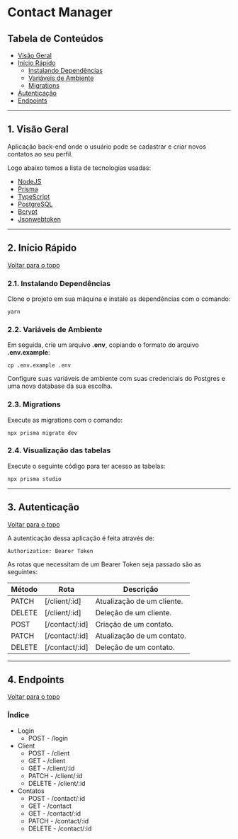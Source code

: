 # Contact Manager

## Tabela de Conteúdos

- [Visão Geral](#1-visão-geral)
- [Início Rápido](#2-início-rápido)
  - [Instalando Dependências](#21-instalando-dependências)
  - [Variáveis de Ambiente](#22-variáveis-de-ambiente)
  - [Migrations](#23-migrations)
- [Autenticação](#3-autenticação)
- [Endpoints](#4-endpoints)

---

## 1. Visão Geral

Aplicação back-end onde o usuário pode se cadastrar e criar novos contatos ao seu perfil.

Logo abaixo temos a lista de tecnologias usadas:

- [NodeJS](https://nodejs.org/en/)
- [Prisma](https://www.prisma.io/)
- [TypeScript](https://www.typescriptlang.org/)
- [PostgreSQL](https://www.postgresql.org/)
- [Bcrypt](https://www.npmjs.com/package/bcrypt)
- [Jsonwebtoken](https://www.npmjs.com/package/jsonwebtoken)

---

## 2. Início Rápido

[ Voltar para o topo ](#tabela-de-conteúdos)

### 2.1. Instalando Dependências

Clone o projeto em sua máquina e instale as dependências com o comando:

```shell
yarn
```

### 2.2. Variáveis de Ambiente

Em seguida, crie um arquivo **.env**, copiando o formato do arquivo **.env.example**:

```
cp .env.example .env
```

Configure suas variáveis de ambiente com suas credenciais do Postgres e uma nova database da sua escolha.

### 2.3. Migrations

Execute as migrations com o comando:

```
npx prisma migrate dev
```

### 2.4. Visualização das tabelas

Execute o seguinte código para ter acesso as tabelas:

```
npx prisma studio
```

---

## 3. Autenticação

[ Voltar para o topo ](#tabela-de-conteúdos)

A autenticação dessa aplicação é feita através de:

```
Authorization: Bearer Token
```

As rotas que necessitam de um Bearer Token seja passado são as seguintes:

| Método  | Rota           | Descrição                                      |
| ------  | -------------- | ---------------------------------------------- |
| PATCH   | [/client/:id]  | Atualização de um cliente.                     |
| DELETE  | [/client/:id]  | Deleção de um cliente.                         |
| POST    | [/contact/:id] | Criação de um contato.                         |
| PATCH   | [/contact/:id] | Atualização de um contato.                     |
| DELETE  | [/contact/:id] | Deleção de um contato.                         |

---

## 4. Endpoints

[ Voltar para o topo ](#tabela-de-conteúdos)

### Índice

- Login
  - POST - /login
- Client
  - POST   - /client
  - GET    - /client
  - GET    - /client/:id
  - PATCH  - /client/:id
  - DELETE - /client/:id
- Contatos
  - POST   - /contact/:id
  - GET    - /contact
  - GET    - /contact/:id
  - PATCH  - /contact/:id
  - DELETE - /contact/:id
